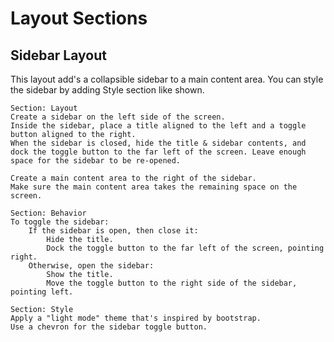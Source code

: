# Layout Sections

## Sidebar Layout

This layout add's a collapsible sidebar to a main content area.  You can style the sidebar by adding Style section like shown.   

```
Section: Layout
Create a sidebar on the left side of the screen.
Inside the sidebar, place a title aligned to the left and a toggle button aligned to the right.
When the sidebar is closed, hide the title & sidebar contents, and dock the toggle button to the far left of the screen. Leave enough space for the sidebar to be re-opened.

Create a main content area to the right of the sidebar.
Make sure the main content area takes the remaining space on the screen.

Section: Behavior
To toggle the sidebar:
    If the sidebar is open, then close it:
        Hide the title.
        Dock the toggle button to the far left of the screen, pointing right.
    Otherwise, open the sidebar:
        Show the title.
        Move the toggle button to the right side of the sidebar, pointing left.

Section: Style
Apply a "light mode" theme that's inspired by bootstrap.
Use a chevron for the sidebar toggle button.
```

